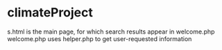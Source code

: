 # climateProject
s.html is the main page, for which search results appear in welcome.php
welcome.php uses helper.php to get user-requested information
